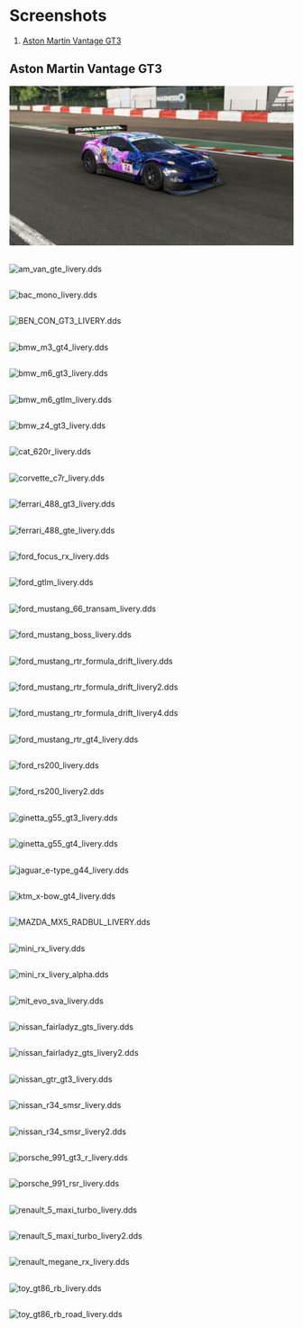 # Screenshots
1. [Aston Martin Vantage GT3](#aston-martin-vantage-gt3)  

## Aston Martin Vantage GT3 
![am_van_gt3_livery.dds](Screenshots/aston_martin_vantage_gt3.png)


## 
![am_van_gte_livery.dds]()

## 
![bac_mono_livery.dds]()

## 
![BEN_CON_GT3_LIVERY.dds]()

## 
![bmw_m3_gt4_livery.dds]()

## 
![bmw_m6_gt3_livery.dds]()

## 
![bmw_m6_gtlm_livery.dds]()

## 
![bmw_z4_gt3_livery.dds]()

## 
![cat_620r_livery.dds]()

## 
![corvette_c7r_livery.dds]()

## 
![ferrari_488_gt3_livery.dds]()

## 
![ferrari_488_gte_livery.dds]()

## 
![ford_focus_rx_livery.dds]()

## 
![ford_gtlm_livery.dds]()

## 
![ford_mustang_66_transam_livery.dds]()

## 
![ford_mustang_boss_livery.dds]()

## 
![ford_mustang_rtr_formula_drift_livery.dds]()

## 
![ford_mustang_rtr_formula_drift_livery2.dds]()

## 
![ford_mustang_rtr_formula_drift_livery4.dds]()

## 
![ford_mustang_rtr_gt4_livery.dds]()

## 
![ford_rs200_livery.dds]()

## 
![ford_rs200_livery2.dds]()

## 
![ginetta_g55_gt3_livery.dds]()

## 
![ginetta_g55_gt4_livery.dds]()

## 
![jaguar_e-type_g44_livery.dds]()

## 
![ktm_x-bow_gt4_livery.dds]()

## 
![MAZDA_MX5_RADBUL_LIVERY.dds]()

## 
![mini_rx_livery.dds]()

## 
![mini_rx_livery_alpha.dds]()

## 
![mit_evo_sva_livery.dds]()

## 
![nissan_fairladyz_gts_livery.dds]()

## 
![nissan_fairladyz_gts_livery2.dds]()

## 
![nissan_gtr_gt3_livery.dds]()

## 
![nissan_r34_smsr_livery.dds]()

## 
![nissan_r34_smsr_livery2.dds]()

## 
![porsche_991_gt3_r_livery.dds]()

## 
![porsche_991_rsr_livery.dds]()

## 
![renault_5_maxi_turbo_livery.dds]()

## 
![renault_5_maxi_turbo_livery2.dds]()

## 
![renault_megane_rx_livery.dds]()

## 
![toy_gt86_rb_livery.dds]()

## 
![toy_gt86_rb_road_livery.dds]()
